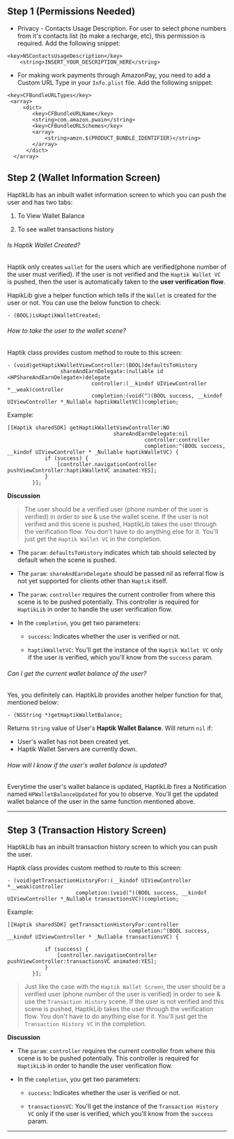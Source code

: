 ## Step 1 (Permissions Needed)

* Privacy - Contacts Usage Description. For user to select phone numbers from it's contacts list (to make a recharge, etc), this permission is required. Add the following snippet:

```
<key>NSContactsUsageDescription</key>
	<string>INSERT_YOUR_DESCRIPTION_HERE</string>
```

* For making work payments through AmazonPay, you need to add a Custom URL Type in your `Info.plist` file. Add the following snippet:

```
<key>CFBundleURLTypes</key>
 <array>
     <dict>
        <key>CFBundleURLName</key>
        <string>com.amazon.pwain</string>
        <key>CFBundleURLSchemes</key>
        <array>
            <string>amzn.$(PRODUCT_BUNDLE_IDENTIFIER)</string>
        </array>
      </dict>
  </array>
```

## Step 2 (Wallet Information Screen)

HaptikLib has an inbuilt wallet information screen to which you can push the user and has two tabs:

1. To View Wallet Balance

2. To see wallet transactions history

###### Is Haptik Wallet Created?

Haptik only creates `wallet` for the users which are verified(phone number of the user must verified). If the user is not verified and the `Haptik Wallet VC` is pushed, then the user is automatically taken to the **user verification flow**.

HapikLib give a helper function which tells if the `Wallet` is created for the user or not. You can use the below function to check:

```
- (BOOL)isHaptikWalletCreated;
```

###### How to take the user to the wallet scene?

Haptik class provides custom method to route to this screen:

```
- (void)getHaptikWalletViewController:(BOOL)defaultsToHistory
                 shareAndEarnDelegate:(nullable id <HPShareAndEarnDelegate>)delegate
                           controller:(__kindof UIViewController *__weak)controller
                           completion:(void(^)(BOOL success, __kindof UIViewController *_Nullable haptikWalletVC))completion;
```

Example:

```
[[Haptik sharedSDK] getHaptikWalletViewController:NO
                                  shareAndEarnDelegate:nil
                                            controller:controller
                                            completion:^(BOOL success, __kindof UIViewController * _Nullable haptikWalletVC) {
            if (success) {
                [controller.navigationController pushViewController:haptikWalletVC animated:YES];
            }
        }];
```

**Discussion**

> The user should be a verified user (phone number of the user is verified) in order to see & use the wallet scene. If the user is not verified and this scene is pushed, HaptikLib takes the user through the verification flow. You don't have to do anything else for it. You'll just get the `Haptik Wallet VC` in the completion.

- The `param`: `defaultsToHistory` indicates which tab should selected by default when the scene is pushed.

- The `param`: `shareAndEarnDelegate` should be passed nil as referral flow is not yet supported for clients other than `Haptik` itself.

- The `param`: `controller` requires the current controller from where this scene is to be pushed potentially. This controller is required for `HaptikLib` in order to handle the user verification flow.

- In the `completion`, you get two parameters:

	- `success`: Indicates whether the user is verified or not.

	- `haptikWalletVC`: You'll get the instance of the `Haptik Wallet VC` only if the user is verified, which you'll know from the `success` param.


###### Can I get the current wallet balance of the user?

Yes, you definitely can. HaptikLib provides another helper function for that, mentioned below:

```
- (NSString *)getHaptikWalletBalance;
```

Returns `String` value of User's **Haptik Wallet Balance**. Will return `nil` if:

- User's wallet has not been created yet.
- Haptik Wallet Servers are currently down.


###### How will I know if the user's wallet balance is updated?

Everytime the user's wallet balance is updated, HaptikLib fires a Notification named `HPWalletBalanceUpdated` for you to observe. You'll get the updated wallet balance of the user in the same function mentioned above.


---

## Step 3 (Transaction History Screen)

HaptikLib has an inbuilt transaction history screen to which you can push the user.

Haptik class provides custom method to route to this screen:

```
- (void)getTransactionHistoryFor:(__kindof UIViewController *__weak)controller
                      completion:(void(^)(BOOL success, __kindof UIViewController *_Nullable transactionsVC))completion;
```

Example:

```
[[Haptik sharedSDK] getTransactionHistoryFor:controller
                                       completion:^(BOOL success, __kindof UIViewController * _Nullable transactionsVC) {

            if (success) {
                [controller.navigationController pushViewController:transactionsVC animated:YES];
            }
        }];
```

> Just like the case with the `Haptik Wallet Screen`, the user should be a verified user (phone number of the user is verified) in order to see & use the `Transaction History` scene. If the user is not verified and this scene is pushed, HaptikLib takes the user through the verification flow. You don't have to do anything else for it. You'll just get the `Transaction History VC` in the completion.

**Discussion**

- The `param`: `controller` requires the current controller from where this scene is to be pushed potentially. This controller is required for `HaptikLib` in order to handle the user verification flow.

- In the `completion`, you get two parameters:

	- `success`: Indicates whether the user is verified or not.

	- `transactionsVC`: You'll get the instance of the `Transaction History VC` only if the user is verified, which you'll know from the `success` param.


---
